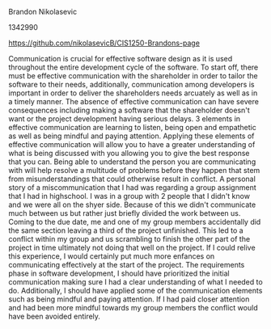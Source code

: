 Brandon Nikolasevic

1342990

https://github.com/nikolasevicB/CIS1250-Brandons-page



  Communication is crucial for effective software design as it is used throughout the entire development cycle of the software. To start off, there must be effective communication with the shareholder in order to tailor the software to their needs, additionally, communication among developers is important in order to deliver the shareholders needs arcuately as well as in a timely manner. The absence of effective communication can have severe consequences including making  a software that the shareholder doesn't want or the project development having serious delays. 3 elements in effective communication are learning to listen, being open and empathetic as well as being mindful and paying attention. Applying these elements of effective communication will allow you to have a greater understanding of what is being discussed with you allowing you to give the best response that you can. Being able to understand the person you are communicating with will help resolve a multitude of problems before they happen that stem from misunderstandings that could otherwise result in conflict. A personal story of a miscommunication that I had was regarding a group assignment that I had in highschool. I was in a group with 2 people that I didn't know and we were all on the shyer side. Because of this we didn't communicate much between us but rather just briefly divided the work between us. Coming to the due date, me and one of my group members accidentally did the same section leaving a third of the project unfinished. This led to a conflict within my group and us scrambling to finish the other part of the project in time ultimately not doing that well on the project. If I could relive this experience, I would certainly put much more enfances on communicating effectively at the start of the project. The requirements phase in software development, I should have prioritized the initial communication making sure I had a clear understanding of what I needed to do. Additionally, I should have applied some of the communication elements such as being mindful and paying attention. If I had paid closer attention and had been more mindful towards my group members the conflict would have been avoided entirely.


